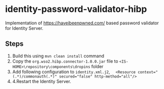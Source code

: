 # identity-password-validator-hibp
Implementation of https://haveibeenpwned.com/ based password validator for Identity Server.

## Steps

1. Build this using `mvn clean install` command
2. Copy the `org.wso2.hibp.connector-1.0.0.jar` file to `<IS-HOME>\repository\components\dropins` folder
3. Add following configuration to `identity.xml.j2`,
   `   <Resource context="(.*)/commonauth(.*)" secured="false" http-method="all"/>
   `
4. 4.Restart the Identity Server.
